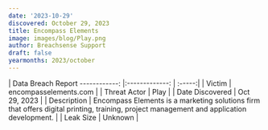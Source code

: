 ```yaml
---
date: '2023-10-29'
discovered: October 29, 2023
title: Encompass Elements
image: images/blog/Play.png
author: Breachsense Support
draft: false
yearmonths: 2023/october
---
```



| Data Breach Report
------------:     |:-------------:    | :-----:|
| Victim      | encompasselements.com      | 
| Threat Actor      | Play      | 
| Date Discovered      | Oct 29, 2023      | 
| Description      | Encompass Elements is a marketing solutions firm that offers digital printing, training, project management and application development.      | 
| Leak Size      | Unknown      | 

